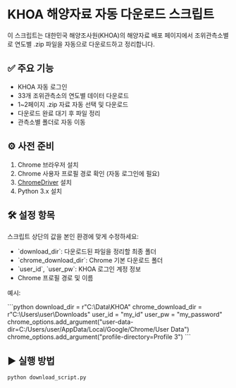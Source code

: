 # KHOA 해양자료 자동 다운로드 스크립트

이 스크립트는 대한민국 해양조사원(KHOA)의 해양자료 배포 페이지에서 조위관측소별로 연도별 .zip 파일을 자동으로 다운로드하고 정리합니다.

## ✅ 주요 기능

- KHOA 자동 로그인
- 33개 조위관측소의 연도별 데이터 다운로드
- 1~2페이지 .zip 자료 자동 선택 및 다운로드
- 다운로드 완료 대기 후 파일 정리
- 관측소별 폴더로 자동 이동

## ⚙️ 사전 준비

1. Chrome 브라우저 설치
2. Chrome 사용자 프로필 경로 확인 (자동 로그인에 필요)
3. [ChromeDriver](https://sites.google.com/chromium.org/driver/) 설치
4. Python 3.x 설치

## 🛠 설정 항목

스크립트 상단의 값을 본인 환경에 맞게 수정하세요:

- \`download_dir\`: 다운로드된 파일을 정리할 최종 폴더
- \`chrome_download_dir\`: Chrome 기본 다운로드 폴더
- \`user_id\`, \`user_pw\`: KHOA 로그인 계정 정보
- Chrome 프로필 경로 및 이름

예시:

\`\`\`python
download_dir = r"C:\\Data\\KHOA"
chrome_download_dir = r"C:\\Users\\user\\Downloads"
user_id = "my_id"
user_pw = "my_password"
chrome_options.add_argument("user-data-dir=C:/Users/user/AppData/Local/Google/Chrome/User Data")
chrome_options.add_argument("profile-directory=Profile 3")
\`\`\`

## ▶ 실행 방법

```bash
python download_script.py
